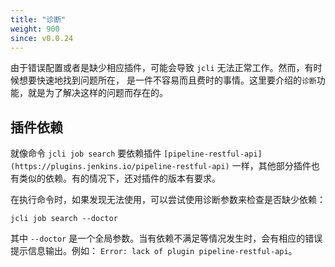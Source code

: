 ```yaml
---
title: "诊断"
weight: 900
since: v0.0.24
---
```


由于错误配置或者是缺少相应插件，可能会导致 `jcli` 无法正常工作。然而，有时候想要快速地找到问题所在，
是一件不容易而且费时的事情。这里要介绍的`诊断`功能，就是为了解决这样的问题而存在的。

## 插件依赖

就像命令 `jcli job search` 要依赖插件 `[pipeline-restful-api](https://plugins.jenkins.io/pipeline-restful-api)` 一样，其他部分插件也有类似的依赖。有的情况下，还对插件的版本有要求。

在执行命令时，如果发现无法使用，可以尝试使用诊断参数来检查是否缺少依赖：

`jcli job search --doctor`

其中 `--doctor` 是一个全局参数。当有依赖不满足等情况发生时，会有相应的错误提示信息输出。例如：
`Error: lack of plugin pipeline-restful-api`。
